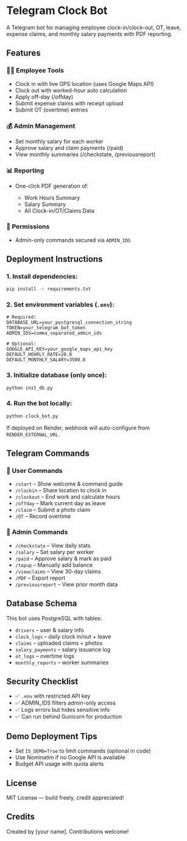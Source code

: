 # Telegram Clock Bot

A Telegram bot for managing employee clock-in/clock-out, OT, leave, expense claims, and monthly salary payments with PDF reporting.

## Features

### 👨‍💼 Employee Tools

* Clock in with live GPS location (uses Google Maps API)
* Clock out with worked-hour auto calculation
* Apply off-day (/offday)
* Submit expense claims with receipt upload
* Submit OT (overtime) entries

### 💰 Admin Management

* Set monthly salary for each worker
* Approve salary and claim payments (/paid)
* View monthly summaries (/checkstate, /previousreport)

### 📊 Reporting

* One-click PDF generation of:

  * Work Hours Summary
  * Salary Summary
  * All Clock-in/OT/Claims Data

### 🔐 Permissions

* Admin-only commands secured via `ADMIN_IDS`

## Deployment Instructions

### 1. Install dependencies:

```bash
pip install -r requirements.txt
```

### 2. Set environment variables (`.env`):

```env
# Required:
DATABASE_URL=your_postgresql_connection_string
TOKEN=your_telegram_bot_token
ADMIN_IDS=comma_separated_admin_ids

# Optional:
GOOGLE_API_KEY=your_google_maps_api_key
DEFAULT_HOURLY_RATE=20.0
DEFAULT_MONTHLY_SALARY=3500.0
```

### 3. Initialize database (only once):

```bash
python init_db.py
```

### 4. Run the bot locally:

```bash
python clock_bot.py
```

If deployed on Render, webhook will auto-configure from `RENDER_EXTERNAL_URL`.

## Telegram Commands

### 🧑 User Commands

* `/start` – Show welcome & command guide
* `/clockin` – Share location to clock in
* `/clockout` – End work and calculate hours
* `/offday` – Mark current day as leave
* `/claim` – Submit a photo claim
* `/OT` – Record overtime

### 👮 Admin Commands

* `/checkstate` – View daily stats
* `/salary` – Set salary per worker
* `/paid` – Approve salary & mark as paid
* `/topup` – Manually add balance
* `/viewclaims` – View 30-day claims
* `/PDF` – Export report
* `/previousreport` – View prior month data

## Database Schema

This bot uses PostgreSQL with tables:

* `drivers` – user & salary info
* `clock_logs` – daily clock in/out + leave
* `claims` – uploaded claims + photos
* `salary_payments` – salary issuance log
* `ot_logs` – overtime logs
* `monthly_reports` – worker summaries

## Security Checklist

* ✅ `.env` with restricted API key
* ✅ ADMIN\_IDS filters admin-only access
* ✅ Logs errors but hides sensitive info
* ✅ Can run behind Gunicorn for production

## Demo Deployment Tips

* Set `IS_DEMO=True` to limit commands (optional in code)
* Use Nominatim if no Google API is available
* Budget API usage with quota alerts

## License

MIT License — build freely, credit appreciated!

## Credits

Created by \[your name]. Contributions welcome!
